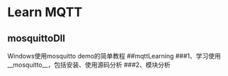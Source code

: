 # Learn MQTT
## mosquittoDll
Windows使用mosquitto demo的简单教程
##mqttLearning
###1、学习使用__mosquitto__，包括安装、使用源码分析
###2、模块分析 
